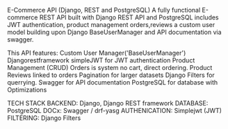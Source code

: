E-Commerce API (Django, REST and PostgreSQL)
A fully functional E-commerce REST API built with Django REST API and PostgreSQL includes JWT authentication, product management
orders,reviews a custom user model building upon Django BaseUserManager and API documentation via swagger. 
 
This API features:
Custom User Manager('BaseUserManager')
Djangorestframework simpleJWT for JWT authentication
Product Management  (CRUD)
Orders is system no cart, direct ordering.
Product Reviews linked to orders
Pagination for larger datasets
Django Filters for querrying.
Swagger for API documentation
PostgreSQL for database with Optimizations

TECH STACK
BACKEND: Django, Django REST framework
DATABASE: PostgreSQL
DOCx: Swagger / drf-yasg
AUTHENICATION: Simplejwt (JWT)
FILTERING: Django Filters
